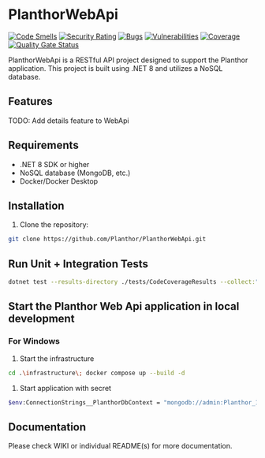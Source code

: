 # PlanthorWebApi

[![Code Smells](https://sonarcloud.io/api/project_badges/measure?project=Planthor_PlanthorWebApi&metric=code_smells)](https://sonarcloud.io/summary/new_code?id=Planthor_PlanthorWebApi)
[![Security Rating](https://sonarcloud.io/api/project_badges/measure?project=Planthor_PlanthorWebApi&metric=security_rating)](https://sonarcloud.io/summary/new_code?id=Planthor_PlanthorWebApi)
[![Bugs](https://sonarcloud.io/api/project_badges/measure?project=Planthor_PlanthorWebApi&metric=bugs)](https://sonarcloud.io/summary/new_code?id=Planthor_PlanthorWebApi)
[![Vulnerabilities](https://sonarcloud.io/api/project_badges/measure?project=Planthor_PlanthorWebApi&metric=vulnerabilities)](https://sonarcloud.io/summary/new_code?id=Planthor_PlanthorWebApi)
[![Coverage](https://sonarcloud.io/api/project_badges/measure?project=Planthor_PlanthorWebApi&metric=coverage)](https://sonarcloud.io/summary/new_code?id=Planthor_PlanthorWebApi)
[![Quality Gate Status](https://sonarcloud.io/api/project_badges/measure?project=Planthor_PlanthorWebApi&metric=alert_status)](https://sonarcloud.io/summary/new_code?id=Planthor_PlanthorWebApi)

PlanthorWebApi is a RESTful API project designed to support the Planthor application. This project is built using .NET 8 and utilizes a NoSQL database.

## Features

TODO: Add details feature to WebApi

## Requirements

- .NET 8 SDK or higher
- NoSQL database (MongoDB, etc.)
- Docker/Docker Desktop

## Installation

1. Clone the repository:

```bash
git clone https://github.com/Planthor/PlanthorWebApi.git
```

## Run Unit + Integration Tests

```bash
dotnet test --results-directory ./tests/CodeCoverageResults --collect:"XPlat Code Coverage;Format=lcov,opencover"
```

## Start the Planthor Web Api application in local development

### For Windows

1. Start the infrastructure

```bash
cd .\infrastructure\; docker compose up --build -d
```

1. Start application with secret

```bash
$env:ConnectionStrings__PlanthorDbContext = "mongodb://admin:Planthor_123@localhost:27017/"; dotnet build; dotnet run
```

## Documentation

Please check WIKI or individual README(s) for more documentation.
